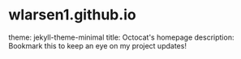 # wlarsen1.github.io

theme: jekyll-theme-minimal
title: Octocat's homepage
description: Bookmark this to keep an eye on my project updates!

